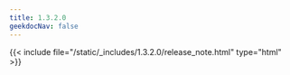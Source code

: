 ```yaml
---
title: 1.3.2.0
geekdocNav: false
---
```

{{< include file="/static/_includes/1.3.2.0/release_note.html" type="html" >}}